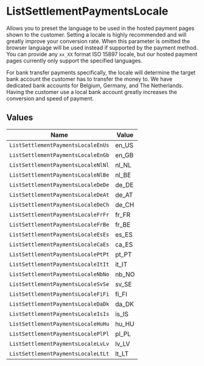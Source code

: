 # ListSettlementPaymentsLocale

Allows you to preset the language to be used in the hosted payment pages shown to the customer. Setting a locale
is highly recommended and will greatly improve your conversion rate. When this parameter is omitted the browser
language will be used instead if supported by the payment method. You can provide any `xx_XX` format ISO 15897
locale, but our hosted payment pages currently only support the specified languages.

For bank transfer payments specifically, the locale will determine the target bank account the customer has to
transfer the money to. We have dedicated bank accounts for Belgium, Germany, and The Netherlands. Having the
customer use a local bank account greatly increases the conversion and speed of payment.


## Values

| Name                               | Value                              |
| ---------------------------------- | ---------------------------------- |
| `ListSettlementPaymentsLocaleEnUs` | en_US                              |
| `ListSettlementPaymentsLocaleEnGb` | en_GB                              |
| `ListSettlementPaymentsLocaleNlNl` | nl_NL                              |
| `ListSettlementPaymentsLocaleNlBe` | nl_BE                              |
| `ListSettlementPaymentsLocaleDeDe` | de_DE                              |
| `ListSettlementPaymentsLocaleDeAt` | de_AT                              |
| `ListSettlementPaymentsLocaleDeCh` | de_CH                              |
| `ListSettlementPaymentsLocaleFrFr` | fr_FR                              |
| `ListSettlementPaymentsLocaleFrBe` | fr_BE                              |
| `ListSettlementPaymentsLocaleEsEs` | es_ES                              |
| `ListSettlementPaymentsLocaleCaEs` | ca_ES                              |
| `ListSettlementPaymentsLocalePtPt` | pt_PT                              |
| `ListSettlementPaymentsLocaleItIt` | it_IT                              |
| `ListSettlementPaymentsLocaleNbNo` | nb_NO                              |
| `ListSettlementPaymentsLocaleSvSe` | sv_SE                              |
| `ListSettlementPaymentsLocaleFiFi` | fi_FI                              |
| `ListSettlementPaymentsLocaleDaDk` | da_DK                              |
| `ListSettlementPaymentsLocaleIsIs` | is_IS                              |
| `ListSettlementPaymentsLocaleHuHu` | hu_HU                              |
| `ListSettlementPaymentsLocalePlPl` | pl_PL                              |
| `ListSettlementPaymentsLocaleLvLv` | lv_LV                              |
| `ListSettlementPaymentsLocaleLtLt` | lt_LT                              |